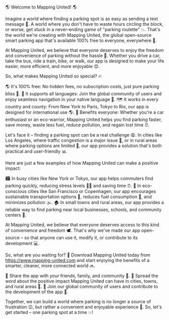 🌎 Welcome to Mapping United! 🌎

Imagine a world where finding a parking spot is as easy as sending a text message 📱. A world where you don't have to waste hours circling the block, or worse, get stuck in a never-ending game of "parking roulette" 💥. That's the world we're creating with Mapping United, the global open-source smart parking app that's available 100% free to everyone, everywhere 🌟.

At Mapping United, we believe that everyone deserves to enjoy the freedom and convenience of parking without the hassle 🚗. Whether you drive a car, take the bus, ride a train, bike, or walk, our app is designed to make your life easier, more efficient, and more enjoyable 😊.

So, what makes Mapping United so special? 🔥

🌎 It's 100% free: No hidden fees, no subscription costs, just pure parking bliss 🙏.
💬 It supports all languages: Join the global community of users and enjoy seamless navigation in your native language 💪.
🗺️ It works in every country and county: From New York to Paris, Tokyo to Rio, our app is designed for international use 🌎.
🤝 Benefits everyone: Whether you're a car enthusiast or an eco-warrior, Mapping United helps you find parking faster, save money, waste less fuel, reduce pollution, and regain lost time ⏰.

Let's face it – finding a parking spot can be a real challenge 😩. In cities like Los Angeles, where traffic congestion is a major issue 🚗, or in rural areas where parking options are limited 🌄, our app provides a solution that's both practical and user-friendly 📊.

Here are just a few examples of how Mapping United can make a positive impact:

🏙️ In busy cities like New York or Tokyo, our app helps commuters find parking quickly, reducing stress levels 💆‍♀️ and saving time ⏰.
🌳 In eco-conscious cities like San Francisco or Copenhagen, our app encourages sustainable transportation options 🚌, reduces fuel consumption 💨, and minimizes pollution 🌫️.
🏠 In small towns and rural areas, our app provides a reliable way to find parking near local businesses, schools, and community centers 👥.

At Mapping United, we believe that everyone deserves access to this kind of convenience and freedom 🕊️. That's why we've made our app open-source – so that anyone can use it, modify it, or contribute to its development 💻.

So, what are you waiting for? 🤔 Download Mapping United today from https://www.mapping-united.com and start enjoying the benefits of a smarter, cleaner, more connected world 🔜.

📨 Share the app with your friends, family, and community 👫.
💬 Spread the word about the positive impact Mapping United can have in cities, towns, and rural areas 📢.
🎉 Join our global community of users and contribute to the development of the app 💪.

Together, we can build a world where parking is no longer a source of frustration 😕, but rather a convenient and enjoyable experience 🚀. So, let's get started – one parking spot at a time 💥!